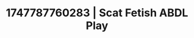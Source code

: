 ---
categories:
- Erotic art direction
- Erotic oil massage
- Candlelit scenes
- Moonlit passion
- Non-binary beauty
image: /assets/images/1747787760283.jpg
layout: post
seo:
  description: Featured content with high-quality ABDL Play, Scat Fetish. HD images
    available.
  keywords: ABDL Play, Scat Fetish
  og_image: /assets/images/1747787760283.jpg
  schema_type: VisualArtwork
tags:
- ABDL Play
- Scat Fetish
- '#1747787760283'
title: 1747787760283 | Scat Fetish ABDL Play
---